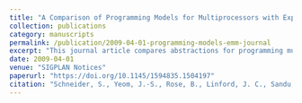 ```yaml
---
title: "A Comparison of Programming Models for Multiprocessors with Explicitly Managed Memory Hierarchies"
collection: publications
category: manuscripts
permalink: /publication/2009-04-01-programming-models-emm-journal
excerpt: "This journal article compares abstractions for programming multiprocessors with explicitly managed memory, analyzing programmability and efficiency trade-offs."
date: 2009-04-01
venue: "SIGPLAN Notices"
paperurl: "https://doi.org/10.1145/1594835.1504197"
citation: "Schneider, S., Yeom, J.-S., Rose, B., Linford, J. C., Sandu, A., & Nikolopoulos, D. S. (2009). \"A Comparison of Programming Models for Multiprocessors with Explicitly Managed Memory Hierarchies.\" *SIGPLAN Not.*, 44(4), 131–140. https://doi.org/10.1145/1594835.1504197"
---
```

